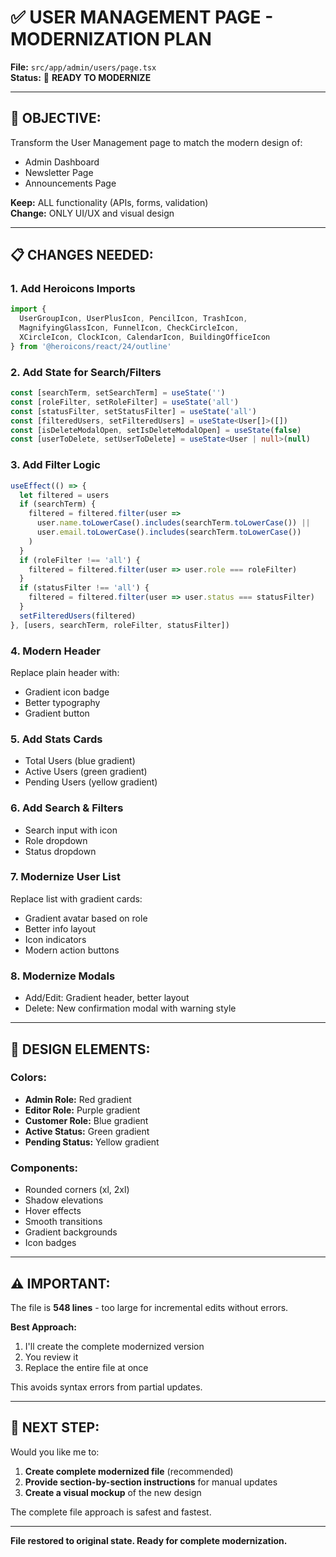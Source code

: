 # ✅ USER MANAGEMENT PAGE - MODERNIZATION PLAN

**File:** `src/app/admin/users/page.tsx`  
**Status:** 🔄 **READY TO MODERNIZE**

---

## 🎯 **OBJECTIVE:**

Transform the User Management page to match the modern design of:
- Admin Dashboard
- Newsletter Page  
- Announcements Page

**Keep:** ALL functionality (APIs, forms, validation)  
**Change:** ONLY UI/UX and visual design

---

## 📋 **CHANGES NEEDED:**

### **1. Add Heroicons Imports**
```typescript
import {
  UserGroupIcon, UserPlusIcon, PencilIcon, TrashIcon,
  MagnifyingGlassIcon, FunnelIcon, CheckCircleIcon,
  XCircleIcon, ClockIcon, CalendarIcon, BuildingOfficeIcon
} from '@heroicons/react/24/outline'
```

### **2. Add State for Search/Filters**
```typescript
const [searchTerm, setSearchTerm] = useState('')
const [roleFilter, setRoleFilter] = useState('all')
const [statusFilter, setStatusFilter] = useState('all')
const [filteredUsers, setFilteredUsers] = useState<User[]>([])
const [isDeleteModalOpen, setIsDeleteModalOpen] = useState(false)
const [userToDelete, setUserToDelete] = useState<User | null>(null)
```

### **3. Add Filter Logic**
```typescript
useEffect(() => {
  let filtered = users
  if (searchTerm) {
    filtered = filtered.filter(user =>
      user.name.toLowerCase().includes(searchTerm.toLowerCase()) ||
      user.email.toLowerCase().includes(searchTerm.toLowerCase())
    )
  }
  if (roleFilter !== 'all') {
    filtered = filtered.filter(user => user.role === roleFilter)
  }
  if (statusFilter !== 'all') {
    filtered = filtered.filter(user => user.status === statusFilter)
  }
  setFilteredUsers(filtered)
}, [users, searchTerm, roleFilter, statusFilter])
```

### **4. Modern Header**
Replace plain header with:
- Gradient icon badge
- Better typography
- Gradient button

### **5. Add Stats Cards**
- Total Users (blue gradient)
- Active Users (green gradient)
- Pending Users (yellow gradient)

### **6. Add Search & Filters**
- Search input with icon
- Role dropdown
- Status dropdown

### **7. Modernize User List**
Replace list with gradient cards:
- Gradient avatar based on role
- Better info layout
- Icon indicators
- Modern action buttons

### **8. Modernize Modals**
- Add/Edit: Gradient header, better layout
- Delete: New confirmation modal with warning style

---

## 🎨 **DESIGN ELEMENTS:**

### **Colors:**
- **Admin Role:** Red gradient
- **Editor Role:** Purple gradient
- **Customer Role:** Blue gradient
- **Active Status:** Green gradient
- **Pending Status:** Yellow gradient

### **Components:**
- Rounded corners (xl, 2xl)
- Shadow elevations
- Hover effects
- Smooth transitions
- Gradient backgrounds
- Icon badges

---

## ⚠️ **IMPORTANT:**

The file is **548 lines** - too large for incremental edits without errors.

**Best Approach:**
1. I'll create the complete modernized version
2. You review it
3. Replace the entire file at once

This avoids syntax errors from partial updates.

---

## 📝 **NEXT STEP:**

Would you like me to:
1. **Create complete modernized file** (recommended)
2. **Provide section-by-section instructions** for manual updates
3. **Create a visual mockup** of the new design

The complete file approach is safest and fastest.

---

**File restored to original state. Ready for complete modernization.**
